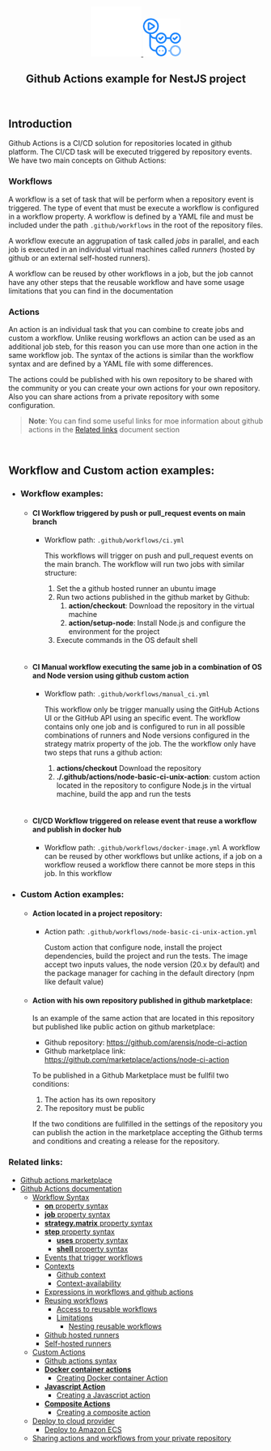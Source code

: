 <div align="center">
  <a href="https://edgeless-project.eu/" target="blank">
    <img src="static/assets/images/github-mark-white.png" width="100" alt="Worldline - Edgeless logo" />
    <img src="static/assets/images/github-actions-logo.png" width="75" alt="Worldline - Edgeless logo" />
  </a>
  <h2>Github Actions example for NestJS project</h2>
</div>

<br>

## Introduction
Github Actions is a CI/CD solution for repositories located in github platform. The CI/CD task will be executed triggered by repository events. 
We have two main concepts on Github Actions:

### Workflows
A workflow is a set of task that will be perform when a repository event is triggered. The type of event that must be execute a workflow is configured in a workflow property.
A workflow is defined by a YAML file and must be included under the path `.github/workflows` in the root of the repository files.

A workflow execute an aggrupation of task called *jobs* in parallel, and each job is executed in an individual virtual machines called *runners* (hosted by github or an external self-hosted runners).

A workflow can be reused by other workflows in a job, but the job cannot have any other steps that the reusable workflow and have some usage limitations that you can find in the documentation

### Actions
An action is an individual task that you can combine to create jobs and custom a workflow. Unlike reusing workflows an action can be used as an additional job steb, for this reason you can use more than one action in the same workflow job. The syntax of the actions is similar than the workflow syntax and are defined by a YAML file with some differences.

The actions could be published with his own repository to be shared with the community or you can create your own actions for your own repository. Also you can share actions from a private repository with some configuration.

> **Note**: You can find some useful links for moe information about github actions in the [Related links](#related-links) document section

<br>

## Workflow and Custom action examples:

  - ### Workflow examples:

    - #### **CI Workflow triggered by push or pull_request events on main branch**
      - Workflow path: `.github/workflows/ci.yml`
      
        This workflows will trigger on push and pull_request events on the main branch. The workflow will run two jobs with similar structure:
        1. Set the a github hosted runner an ubuntu image
        2. Run two actions published in the github market by Github:
            1. **action/checkout**: Download the repository in the virtual machine
            2. **action/setup-node**: Install Node.js and configure the environment for the project
        3. Execute commands in the OS default shell 
      
    <br>

    - #### **CI Manual workflow executing the same job in a combination of OS and Node version using github custom action**
      - Workflow path: `.github/workflows/manual_ci.yml`
        
        This workflow only be trigger manually using the GitHub Actions UI or the GitHub API using an specific event. The workflow contains only one job and is configured to run in all possible combinations of runners and Node versions configured in the strategy matrix property of the job.
        The the workflow only have two steps that runs a github action:
        1. **actions/checkout** Download the repository
        2. **./.github/actions/node-basic-ci-unix-action**: custom action located in the repository to configure Node.js in the virtual machine, build the app and run the tests
      
    <br>

    - #### **CI/CD Workflow triggered on release event that reuse a workflow and publish in docker hub**
      - Workflow path: `.github/workflows/docker-image.yml`
        A workflow can be reused by other workflows but unlike actions, if a job on a workflow reused a workflow there cannot be more steps in this job. In this workflow

  - ### Custom Action examples:

    - #### **Action located in a project repository**:
      - Action path: `.github/workflows/node-basic-ci-unix-action.yml`

        Custom action that configure node, install the project dependencies, build the project and run the tests. The image accept two inputs values, the node version (20.x by default) and the package manager for caching in the default directory (npm like default value)

    - #### **Action with his own repository published in github marketplace**:
      Is an example of the same action that are located in this repository but published like public action on github marketplace:
        - Github repository: https://github.com/arensis/node-ci-action
        - Github marketplace link: https://github.com/marketplace/actions/node-ci-action

      To be published in a Github Marketplace must be fullfil two conditions:
        1. The action has its own repository
        2. The repository must be public
    
        If the two conditions are fullfilled in the settings of the repository you can publish the action in the marketplace accepting the Github terms and conditions and creating a release for the repository.

### Related links:
- [Github actions marketplace](https://github.com/marketplace?category=&query=&type=actions&verification=)
- [Github Actions documentation](https://docs.github.com/actions)
  - [Workflow Syntax](https://docs.github.com/en/actions/using-workflows/workflow-syntax-for-github-actions)
    - [**on** property syntax](https://docs.github.com/en/actions/using-workflows/workflow-syntax-for-github-actions#on)
    - [**job** property syntax](https://docs.github.com/en/actions/using-workflows/workflow-syntax-for-github-actions#jobs)
    - [**strategy.matrix** property syntax](https://docs.github.com/en/actions/using-workflows/workflow-syntax-for-github-actions#jobsjob_idstrategymatrix)
    - [**step** property syntax](https://docs.github.com/en/actions/using-workflows/workflow-syntax-for-github-actions#jobsjob_idsteps)
      - [**uses** property syntax](https://docs.github.com/en/actions/using-workflows/workflow-syntax-for-github-actions#jobsjob_idstepsuses)
      - [**shell** property syntax](https://docs.github.com/en/actions/using-workflows/workflow-syntax-for-github-actions#jobsjob_idstepsshell)
    - [Events that trigger workflows](https://docs.github.com/en/actions/using-workflows/events-that-trigger-workflows)
    - [Contexts](https://docs.github.com/en/actions/learn-github-actions/contexts#about-contexts)
      - [Github context](https://docs.github.com/en/actions/learn-github-actions/contexts#github-context)
      - [Context-availability](https://docs.github.com/en/actions/learn-github-actions/contexts#context-availability)
    - [Expressions in workflows and github actions](https://docs.github.com/en/actions/learn-github-actions/expressions)
    - [Reusing workflows](https://docs.github.com/en/actions/using-workflows/reusing-workflows)
      - [Access to reusable workflows](https://docs.github.com/en/actions/using-workflows/reusing-workflows#access-to-reusable-workflows)
      - [Limitations](https://docs.github.com/en/actions/using-workflows/reusing-workflows#limitations)
        - [Nesting reusable workflows](https://docs.github.com/en/actions/using-workflows/reusing-workflows#nesting-reusable-workflows)
    - [Github hosted runners](https://docs.github.com/en/actions/using-github-hosted-runners)
    - [Self-hosted runners](https://docs.github.com/en/actions/hosting-your-own-runners)
  - [Custom Actions](https://docs.github.com/en/actions/creating-actions/about-custom-actions)
    - [Github actions syntax](https://docs.github.com/en/actions/creating-actions/metadata-syntax-for-github-actions)
    - [**Docker container actions**](https://docs.github.com/en/actions/creating-actions/about-custom-actions#docker-container-actions)
      - [Creating Docker container Action](https://docs.github.com/en/actions/creating-actions/creating-a-docker-container-action)
    - [**Javascript Action**](https://docs.github.com/en/actions/creating-actions/about-custom-actions#javascript-actions)
      - [Creating a Javascript action](https://docs.github.com/en/actions/creating-actions/creating-a-javascript-action)
    - [**Composite Actions**](https://docs.github.com/en/actions/creating-actions/about-custom-actions#composite-actions)
      - [Creating a composite action](https://docs.github.com/en/actions/creating-actions/about-custom-actions#composite-actions)
  - [Deploy to cloud provider](https://docs.github.com/en/actions/deployment/deploying-to-your-cloud-provider)
    - [Deploy to Amazon ECS](https://docs.github.com/en/actions/deployment/deploying-to-your-cloud-provider/deploying-to-amazon-elastic-container-service)
  - [Sharing actions and workflows from your private repository](https://docs.github.com/en/actions/creating-actions/sharing-actions-and-workflows-from-your-private-repository)

